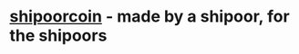 # [shipoorcoin](https://explorer.solana.com/address/FT76hyPqzQ3x8g3MghaCRiMkwMe7dLsKthcexappkz3X?cluster=devnet) - made by a shipoor, for the shipoors
